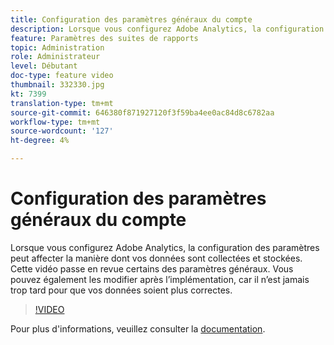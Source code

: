 ```yaml
---
title: Configuration des paramètres généraux du compte
description: Lorsque vous configurez Adobe Analytics, la configuration des paramètres peut affecter la manière dont vos données sont collectées et stockées. Cette vidéo passe en revue certains des paramètres généraux. Vous pouvez également les modifier après l’implémentation, car il n’est jamais trop tard pour que vos données soient plus correctes.
feature: Paramètres des suites de rapports
topic: Administration
role: Administrateur
level: Débutant
doc-type: feature video
thumbnail: 332330.jpg
kt: 7399
translation-type: tm+mt
source-git-commit: 646380f871927120f3f59ba4ee0ac84d8c6782aa
workflow-type: tm+mt
source-wordcount: '127'
ht-degree: 4%

---
```



# Configuration des paramètres généraux du compte

Lorsque vous configurez Adobe Analytics, la configuration des paramètres peut affecter la manière dont vos données sont collectées et stockées. Cette vidéo passe en revue certains des paramètres généraux. Vous pouvez également les modifier après l’implémentation, car il n’est jamais trop tard pour que vos données soient plus correctes.

>[!VIDEO](https://video.tv.adobe.com/v/332330/?quality=12&learn=on)

Pour plus d&#39;informations, veuillez consulter la [documentation](https://experienceleague.adobe.com/docs/analytics/admin/admin-tools/general-acct-settings-admin.html?lang=en#admin-tools).
